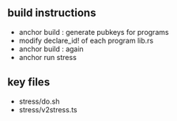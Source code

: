 ## build instructions
- anchor build : generate pubkeys for programs 
- modify declare_id! of each program lib.rs 
- anchor build : again 
- anchor run stress

## key files 
- stress/do.sh 
- stress/v2stress.ts